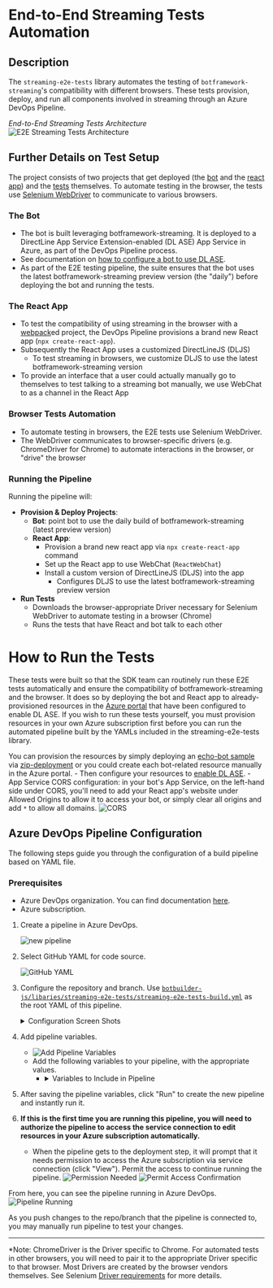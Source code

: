 # End-to-End Streaming Tests Automation

## Description
The `streaming-e2e-tests` library automates the testing of `botframework-streaming`'s compatibility with different browsers. These tests provision, deploy, and run all components involved in streaming through an Azure DevOps Pipeline.

*End-to-End Streaming Tests Architecture*
![E2E Streaming Tests Architecture](./media/streaming-e2e-architecture.png)

## Further Details on Test Setup
The project consists of two projects that get deployed (the [bot](#the-bot) and the [react app](#the-react-app)) and the [tests](#browser-tests-automation) themselves. To automate testing in the browser, the tests use [Selenium WebDriver](https://www.selenium.dev/documentation/en/webdriver/understanding_the_components/) to communicate to various browsers.

### The Bot
- The bot is built leveraging botframework-streaming. It is deployed to a DirectLine App Service Extension-enabled (DL ASE) App Service in Azure, as part of the DevOps Pipeline process.
- See documentation on [how to configure a bot to use DL ASE](https://docs.microsoft.com/en-us/azure/bot-service/bot-service-channel-directline-extension-node-bot?view=azure-bot-service-4.0).
- As part of the E2E testing pipeline, the suite ensures that the bot uses the latest botframework-streaming preview version (the "daily") before deploying the bot and running the tests.

### The React App
- To test the compatibility of using streaming in the browser with a [webpack](https://webpack.js.org/)ed project, the DevOps Pipeline provisions a brand new React app (`npx create-react-app`).
- Subsequently the React App uses a customized DirectLineJS (DLJS)
    - To test streaming in browsers, we customize DLJS to use the latest botframework-streaming version
- To provide an interface that a user could actually manually go to themselves to test talking to a streaming bot manually, we use WebChat to as a channel in the React App

### Browser Tests Automation
- To automate testing in browsers, the E2E tests use Selenium WebDriver.
- The WebDriver communicates to browser-specific drivers (e.g. ChromeDriver for Chrome) to automate interactions in the browser, or "drive" the browser

### Running the Pipeline
Running the pipeline will:
- **Provision & Deploy Projects**:
    - **Bot**: point bot to use the daily build of botframework-streaming (latest preview version)
    - **React App**:
        - Provision a brand new react app via `npx create-react-app` command
        - Set up the React app to use WebChat (`ReactWebChat`)
        - Install a custom version of DirectLineJS (DLJS) into the app
            - Configures DLJS to use the latest botframework-streaming preview version
- **Run Tests**
    - Downloads the browser-appropriate Driver necessary for Selenium WebDriver to automate testing in a browser (Chrome)
    - Runs the tests that have React and bot talk to each other

# How to Run the Tests
These tests were built so that the SDK team can routinely run these E2E tests automatically and ensure the compatibility of botframework-streaming and the browser. It does so by deploying the bot and React app to already-provisioned resources in the [Azure portal](https://ms.portal.azure.com/) that have been configured to enable DL ASE. If you wish to run these tests yourself, you must provision resources in your own Azure subscription first before you can run the automated pipeline built by the YAMLs included in the streaming-e2e-tests library.

You can provision the resources by simply deploying an [echo-bot sample](https://github.com/microsoft/BotBuilder-Samples/tree/master/samples/javascript_nodejs/02.echo-bot) via [zip-deployment](https://docs.microsoft.com/en-us/azure/bot-service/bot-builder-deploy-az-cli?view=azure-bot-service-4.0&tabs=javascript) or you could create each bot-related resource manually in the Azure portal.
    - Then configure your resources to [enable DL ASE](https://docs.microsoft.com/en-us/azure/bot-service/bot-service-channel-directline-extension-node-bot?view=azure-bot-service-4.0).
    - App Service CORS configuration: in your bot's App Service, on the left-hand side under CORS, you'll need to add your React app's website under Allowed Origins to allow it to access your bot, or simply clear all origins and add `*` to allow all domains. ![CORS](./media/CORS.png)

## Azure DevOps Pipeline Configuration
The following steps guide you through the configuration of a build pipeline based on YAML file.

### Prerequisites
- Azure DevOps organization. You can find documentation [here](https://docs.microsoft.com/en-us/azure/devops/organizations/accounts/create-organization?view=azure-devops).
- Azure subscription. 

1. Create a pipeline in Azure DevOps.
    
    ![new pipeline](./media/new-pipeline.png)

2. Select GitHub YAML for code source.
    
    ![GitHub YAML](./media/github-yaml.png)

3. Configure the repository and branch. Use [`botbuilder-js/libaries/streaming-e2e-tests/streaming-e2e-tests-build.yml`](https://github.com/microsoft/botbuilder-js/blob/Zerryth/streaming-e2e-tests/libraries/streaming-e2e-tests/build/streaming-e2e-tests-build.yml) as the root YAML of this pipeline.
    <details>
        <summary>Configuration Screen Shots</summary>
    
    - Select a GitHub repo that your Azure Pipeline will sync with. ![Select Repo](./media/select-repo.png)
    
    
    - Select the option of "Existing Azure Pipelines YAML file" ![Configure Your Pipeline](./media/configure-your-pipeline.png)
    
    - Select branch of the repo you want to sync with. For "Path" write the path to the [`streaming-e2e-tests-build.yml`](https://github.com/Zerryth/botbuilder-js/blob/Zerryth/streaming-e2e-tests/libraries/streaming-e2e-tests/build/streaming-e2e-tests-build.yml) file, which will be the "root"/"main" YAML to this testing pipeline. ![Select an Existing YAML File](./media/select-an-existing-yaml-file.png)
    </details>

4. Add pipeline variables.
    - ![Add Pipeline Variables](./media/add-pipeline-variables.png)
    - Add the following variables to your pipeline, with the appropriate values.
        - <details> 
            <summary>Variables to Include in Pipeline</summary>

            - **BotName**: name of bot
            - [**ConnectedServiceNameARM**](https://docs.microsoft.com/en-us/azure/devops/pipelines/library/service-endpoints?view=azure-devops&tabs=yaml#create-a-service-connection)
            - [**MyGetPersonalAccessToken**](https://docs.github.com/en/github/authenticating-to-github/creating-a-personal-access-token)
            - **ResourceGroup**: the resource group that contains both bot and React app in Azure portal
        </details>

5. After saving the pipeline variables, click "Run" to create the new pipeline and instantly run it.

6. **If this is the first time you are running this pipeline, you will need to authorize the pipeline to access the service connection to edit resources in your Azure subscription automatically.**
    - When the pipeline gets to the deployment step, it will prompt that it needs permission to access the Azure subscription via service connection (click "View"). Permit the access to continue running the pipeline.
    ![Permission Needed](./media/permission-needed.png)
    ![Permit Access Confirmation](./media/permit-access-confirmation.png)

From here, you can see the pipeline running in Azure DevOps.
![Pipeline Running](./media/pipeline-running.png)

As you push changes to the repo/branch that the pipeline is connected to, you may manually run pipeline to test your changes.
___

*Note: ChromeDriver is the Driver specific to Chrome. For automated tests in other browsers, you will need to pair it to the appropriate Driver specific to that browser. Most Drivers are created by the browser vendors themselves. See Selenium [Driver requirements](https://www.selenium.dev/documentation/en/webdriver/driver_requirements/) for more details. 

